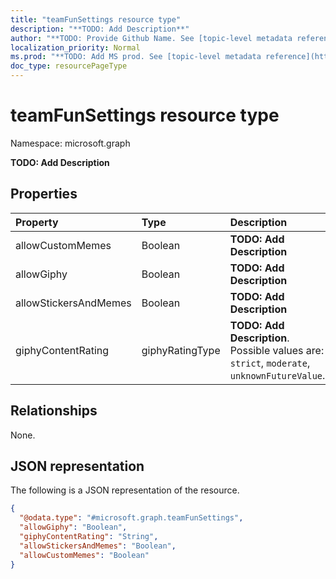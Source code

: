 ```yaml
---
title: "teamFunSettings resource type"
description: "**TODO: Add Description**"
author: "**TODO: Provide Github Name. See [topic-level metadata reference](https://msgo.azurewebsites.net/add/document/guidelines/metadata.html#topic-level-metadata)**"
localization_priority: Normal
ms.prod: "**TODO: Add MS prod. See [topic-level metadata reference](https://msgo.azurewebsites.net/add/document/guidelines/metadata.html#topic-level-metadata)**"
doc_type: resourcePageType
---
```


# teamFunSettings resource type

Namespace: microsoft.graph

**TODO: Add Description**

## Properties
|Property|Type|Description|
|:---|:---|:---|
|allowCustomMemes|Boolean|**TODO: Add Description**|
|allowGiphy|Boolean|**TODO: Add Description**|
|allowStickersAndMemes|Boolean|**TODO: Add Description**|
|giphyContentRating|giphyRatingType|**TODO: Add Description**. Possible values are: `strict`, `moderate`, `unknownFutureValue`.|

## Relationships
None.

## JSON representation
The following is a JSON representation of the resource.
<!-- {
  "blockType": "resource",
  "@odata.type": "microsoft.graph.teamFunSettings"
}
-->
``` json
{
  "@odata.type": "#microsoft.graph.teamFunSettings",
  "allowGiphy": "Boolean",
  "giphyContentRating": "String",
  "allowStickersAndMemes": "Boolean",
  "allowCustomMemes": "Boolean"
}
```

